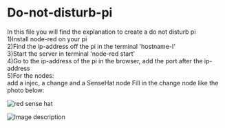 # Do-not-disturb-pi
In this file you will find the explanation to create a do not disturb pi  
1)Install node-red on your pi  
2)Find the ip-address off the pi in the terminal 'hostname-I'  
3)Start the server in terminal 'node-red start'  
4)Go to the ip-address of the pi in the browser, add the port after the ip-address  
5)For the nodes:   
add a injec, a change and a SenseHat node
Fill in the change node like the photo below:

![red sense hat](https://user-images.githubusercontent.com/46092824/78166537-3e046280-744d-11ea-8b41-5978541317c1.png)



![Image description](https://user-images.githubusercontent.com/46092824/78166297-d4845400-744c-11ea-9761-013546b1775b.png)
